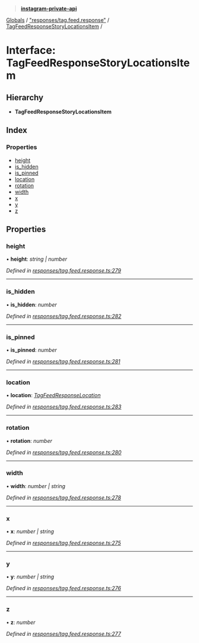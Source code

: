 > **[instagram-private-api](../README.md)**

[Globals](../globals.md) / ["responses/tag.feed.response"](../modules/_responses_tag_feed_response_.md) / [TagFeedResponseStoryLocationsItem](_responses_tag_feed_response_.tagfeedresponsestorylocationsitem.md) /

# Interface: TagFeedResponseStoryLocationsItem

## Hierarchy

* **TagFeedResponseStoryLocationsItem**

## Index

### Properties

* [height](_responses_tag_feed_response_.tagfeedresponsestorylocationsitem.md#height)
* [is_hidden](_responses_tag_feed_response_.tagfeedresponsestorylocationsitem.md#is_hidden)
* [is_pinned](_responses_tag_feed_response_.tagfeedresponsestorylocationsitem.md#is_pinned)
* [location](_responses_tag_feed_response_.tagfeedresponsestorylocationsitem.md#location)
* [rotation](_responses_tag_feed_response_.tagfeedresponsestorylocationsitem.md#rotation)
* [width](_responses_tag_feed_response_.tagfeedresponsestorylocationsitem.md#width)
* [x](_responses_tag_feed_response_.tagfeedresponsestorylocationsitem.md#x)
* [y](_responses_tag_feed_response_.tagfeedresponsestorylocationsitem.md#y)
* [z](_responses_tag_feed_response_.tagfeedresponsestorylocationsitem.md#z)

## Properties

###  height

• **height**: *string | number*

*Defined in [responses/tag.feed.response.ts:279](https://github.com/Nerixyz/instagram-private-api/blob/e5037ee/src/responses/tag.feed.response.ts#L279)*

___

###  is_hidden

• **is_hidden**: *number*

*Defined in [responses/tag.feed.response.ts:282](https://github.com/Nerixyz/instagram-private-api/blob/e5037ee/src/responses/tag.feed.response.ts#L282)*

___

###  is_pinned

• **is_pinned**: *number*

*Defined in [responses/tag.feed.response.ts:281](https://github.com/Nerixyz/instagram-private-api/blob/e5037ee/src/responses/tag.feed.response.ts#L281)*

___

###  location

• **location**: *[TagFeedResponseLocation](_responses_tag_feed_response_.tagfeedresponselocation.md)*

*Defined in [responses/tag.feed.response.ts:283](https://github.com/Nerixyz/instagram-private-api/blob/e5037ee/src/responses/tag.feed.response.ts#L283)*

___

###  rotation

• **rotation**: *number*

*Defined in [responses/tag.feed.response.ts:280](https://github.com/Nerixyz/instagram-private-api/blob/e5037ee/src/responses/tag.feed.response.ts#L280)*

___

###  width

• **width**: *number | string*

*Defined in [responses/tag.feed.response.ts:278](https://github.com/Nerixyz/instagram-private-api/blob/e5037ee/src/responses/tag.feed.response.ts#L278)*

___

###  x

• **x**: *number | string*

*Defined in [responses/tag.feed.response.ts:275](https://github.com/Nerixyz/instagram-private-api/blob/e5037ee/src/responses/tag.feed.response.ts#L275)*

___

###  y

• **y**: *number | string*

*Defined in [responses/tag.feed.response.ts:276](https://github.com/Nerixyz/instagram-private-api/blob/e5037ee/src/responses/tag.feed.response.ts#L276)*

___

###  z

• **z**: *number*

*Defined in [responses/tag.feed.response.ts:277](https://github.com/Nerixyz/instagram-private-api/blob/e5037ee/src/responses/tag.feed.response.ts#L277)*